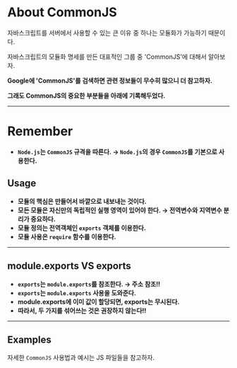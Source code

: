 # About CommonJS

자바스크립트를 서버에서 사용할 수 있는 큰 이유 중 하나는 모듈화가 가능하기 때문이다.

자바스크립트의 모듈화 명세를 만든 대표적인 그룹 중 'CommonJS'에 대해서 알아보자.

**Google에 'CommonJS'를 검색하면 관련 정보들이 무수히 많으니 더 참고하자.**

**그래도 CommonJS의 중요한 부분들을 아래에 기록해두었다.**

---

# Remember

- **`Node.js`는 `CommonJS` 규격을 따른다. → `Node.js`의 경우 `CommonJS`를 기본으로 사용한다.**

## Usage

- **모듈의 핵심은 만들어서 바깥으로 내보내는 것이다.**
- **모든 모듈은 자신만의 독립적인 실행 영역이 있어야 한다.
  → 전역변수와 지역변수 분리가 중요하다.**
- **모듈 정의는 전역객체인 `exports` 객체를 이용한다.**
- **모듈 사용은 `require` 함수를 이용한다.**

---

## module.exports VS exports

- **`exports`는 `module.exports`를 참조한다. → 주소 참조!!**
- **`exports`는 `module.exports` 사용을 도와준다.**
- **module.exports에 이미 값이 할당되면, exports는 무시된다.**
- **따라서, 두 가지를 섞어쓰는 것은 권장하지 않는다!!**

---

## Examples

자세한 `CommonJS` 사용법과 예시는 JS 파일들을 참고하자.
